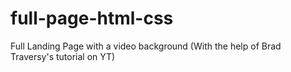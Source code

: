 # full-page-html-css
Full Landing Page with a video background (With the help of Brad Traversy's tutorial on YT)
